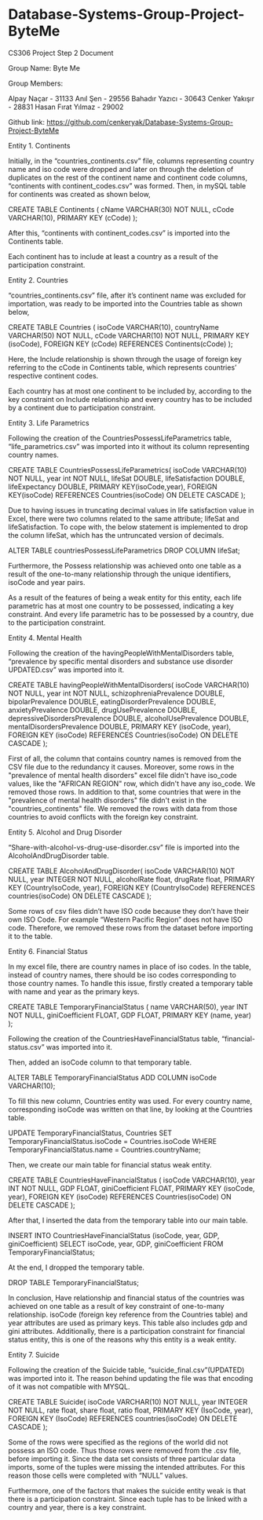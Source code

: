 # Database-Systems-Group-Project-ByteMe
CS306 Project Step 2 Document

Group Name: Byte Me

Group Members:

Alpay Naçar - 31133
Anıl Şen - 29556
Bahadır Yazıcı - 30643
Cenker Yakışır - 28831
Hasan Fırat Yılmaz - 29002

Github link: https://github.com/cenkeryak/Database-Systems-Group-Project-ByteMe


Entity 1. Continents

Initially, in the “countries_continents.csv” file, columns representing country name and iso code were dropped and later on through the deletion of duplicates on the rest of the continent name and continent code columns, “continents with continent_codes.csv” was formed. 
Then, in mySQL table for continents was created as shown below,

CREATE TABLE Continents ( 
cName VARCHAR(30) NOT NULL,
 cCode VARCHAR(10),
 PRIMARY KEY (cCode)
 );

After this, “continents with continent_codes.csv” is imported into the Continents table.

Each continent has to include at least a country as a result of the participation constraint.


Entity 2. Countries

“countries_continents.csv” file, after it’s continent name was excluded for importation, was ready to be imported into the Countries table as shown below,

CREATE TABLE Countries ( 
isoCode VARCHAR(10),
 countryName VARCHAR(50) NOT NULL,
 cCode VARCHAR(10) NOT NULL,
 PRIMARY KEY (isoCode),
 FOREIGN KEY (cCode) REFERENCES Continents(cCode)
 );

Here, the Include relationship is shown through the usage of foreign key referring to the cCode in Continents table, which represents countries’ respective continent codes.

Each country has at most one continent to be included by, according to the key constraint on Include relationship and every country has to be included by a continent due to participation constraint.


Entity 3.  Life Parametrics

Following the creation of the CountriesPossessLifeParametrics table, “life_parametrics.csv” was imported into it without its column representing country names.

CREATE TABLE CountriesPossessLifeParametrics( 
 isoCode VARCHAR(10) NOT NULL,
 year int NOT NULL,
 lifeSat DOUBLE,
 lifeSatisfaction DOUBLE,
 lifeExpectancy DOUBLE,
 PRIMARY KEY(isoCode,year), 
 FOREIGN KEY(isoCode) REFERENCES Countries(isoCode) ON DELETE CASCADE );

Due to having issues in truncating decimal values in life satisfaction value in Excel, there were two columns related to the same attribute; lifeSat and lifeSatisfaction. To cope with, the below statement is implemented to drop the column lifeSat, which has the untruncated version of decimals.

ALTER TABLE countriesPossessLifeParametrics DROP COLUMN lifeSat;

Furthermore, the Possess relationship was achieved onto one table as a result of the one-to-many relationship through the unique identifiers, isoCode and year pairs.

As a result of the features of being a weak entity for this entity, each life parametric has at most one country to be possessed, indicating a key constraint. And every life parametric has to be possessed by a country, due to the participation constraint.


Entity 4.  Mental Health

Following the creation of the havingPeopleWithMentalDisorders table, “prevalence by specific mental disorders and substance use disorder UPDATED.csv” was imported into it.

CREATE TABLE havingPeopleWithMentalDisorders(
isoCode VARCHAR(10) NOT NULL,
year int NOT NULL,
schizophreniaPrevalence DOUBLE,
bipolarPrevalence DOUBLE,
eatingDisorderPrevalence DOUBLE,
anxietyPrevalence DOUBLE,
drugUsePrevalence DOUBLE,
depressiveDisordersPrevalence DOUBLE,
alcoholUsePrevalence DOUBLE,
mentalDisordersPrevalence DOUBLE,
PRIMARY KEY (isoCode, year),
FOREIGN KEY (isoCode) REFERENCES Countries(isoCode) ON DELETE CASCADE
);

First of all, the column that contains country names is removed from the CSV file due to the redundancy it causes. Moreover, some rows in the "prevalence of mental health disorders" excel file didn't have iso_code values, like the "AFRICAN REGION" row, which didn't have any iso_code. We removed those rows. In addition to that, some countries that were in the "prevalence of mental health disorders" file didn't exist in the "countries_continents" file. We removed the rows with data from those countries to avoid conflicts with the foreign key constraint.


Entity 5.  Alcohol and Drug Disorder

 “Share-with-alcohol-vs-drug-use-disorder.csv” file is imported into the AlcoholAndDrugDisorder table.

 CREATE TABLE AlcoholAndDrugDisorder(
  isoCode VARCHAR(10) NOT NULL,
 year INTEGER NOT NULL,
 alcoholRate float,
 drugRate float,
 PRIMARY KEY (CountryIsoCode, year),
 FOREIGN KEY (CountryIsoCode) REFERENCES countries(isoCode) ON DELETE CASCADE );

Some rows of csv files didn’t have ISO code because they don’t have their own ISO Code. For example “Western Pacific Region” does not have ISO code. Therefore, we removed these rows from the dataset before importing it to the table.


Entity 6.  Financial Status

In my excel file, there are country names in place of iso codes. In the table, instead of country names, there should be iso codes corresponding to those country names. To handle this issue, firstly created a temporary table with name and year as the primary keys.

CREATE TABLE TemporaryFinancialStatus (
    name VARCHAR(50),
    year INT NOT NULL,
    giniCoefficient FLOAT,
    GDP FLOAT,
    PRIMARY KEY (name, year)
);

Following the creation of the CountriesHaveFinancialStatus table, “financial-status.csv” was imported into it.

Then, added an isoCode column to that temporary table.

ALTER TABLE TemporaryFinancialStatus
ADD COLUMN isoCode VARCHAR(10);

To fill this new column, Countries entity was used. For every country name, corresponding isoCode was written on that line, by looking at the Countries table.

UPDATE TemporaryFinancialStatus, Countries
SET TemporaryFinancialStatus.isoCode = Countries.isoCode
WHERE TemporaryFinancialStatus.name = Countries.countryName;

Then, we create our main table for financial status weak entity.

CREATE TABLE CountriesHaveFinancialStatus (
    isoCode VARCHAR(10),
    year INT NOT NULL,
    GDP FLOAT,
    giniCoefficient FLOAT,
    PRIMARY KEY (isoCode, year),
    FOREIGN KEY (isoCode) REFERENCES Countries(isoCode) ON DELETE CASCADE
);

After that, I inserted the data from the temporary table into our main table.

INSERT INTO CountriesHaveFinancialStatus (isoCode, year, GDP, giniCoefficient)
SELECT isoCode, year, GDP, giniCoefficient
FROM TemporaryFinancialStatus;

At the end, I dropped the temporary table.

DROP TABLE TemporaryFinancialStatus;

In conclusion, Have relationship and financial status of the countries was achieved on one table as a result of key constraint of one-to-many relationship. isoCode (foreign key reference from the Countries table) and year attributes are used as primary keys. This table also includes gdp and gini attributes. Additionally, there is a participation constraint for financial status entity, this is one of the reasons why this entity is a weak entity.


Entity 7.  Suicide

Following the creation of the Suicide table, “suicide_final.csv”(UPDATED) was imported into it.
The reason behind updating the file was that encoding of it was not compatible with MYSQL.

CREATE TABLE Suicide(
 isoCode VARCHAR(10) NOT NULL,
 year INTEGER NOT NULL,
 rate float,
 share float,
 ratio float,
 PRIMARY KEY (IsoCode, year),
 FOREIGN KEY (IsoCode) REFERENCES countries(isoCode) ON DELETE CASCADE );

Some of the rows were specified as the regions of the world did not possess an ISO code. Thus those rows were removed from the .csv file, before importing it. Since the data set consists of three particular data imports, some of the tuples were missing the intended attributes. For this reason those cells were completed with “NULL” values.

Furthermore, one of the factors that makes the suicide entity weak is that there is a participation constraint. Since each tuple has to be linked with a country and year, there is a key constraint.
